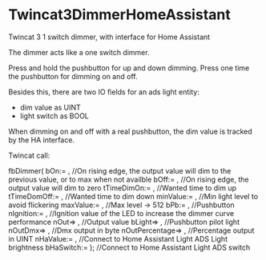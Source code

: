 # Twincat3DimmerHomeAssistant
Twincat 3 1 switch dimmer, with interface for Home Assistant


The dimmer acts like a one switch dimmer. 

Press and hold the pushbutton for up and down dimming.
Press one time the pushbutton for dimming on and off.

Besides this, there are two IO fields for an ads light entity:
  - dim value as UINT
  - light switch as BOOL
  
When dimming on and off with a real pushbutton, the dim value is tracked by the HA interface.


Twincat call:

fbDimmer(
	bOn:= ,         //On rising edge, the output value will dim to the previous value, or to max when not availble
	bOff:= ,        //On rising edge, the output value will dim to zero
	tTimeDimOn:= ,  //Wanted time to dim up
	tTimeDomOff:= , //Wanted time to dim down
	minValue:= ,    //Min light level to avoid flickering
	maxValue:= ,    //Max level -> 512
	bPb:= ,         //Pushbutton
	nIgnition:= ,   //Ignition value of the LED to increase the dimmer curve performance
	nOut=> ,        //Output value
	bLight=> ,      //Pushbutton pilot light
	nOutDmx=> ,     //Dmx output in byte
	nOutPercentage=> , //Percentage output in UINT
	nHaValue:= ,    //Connect to Home Assistant Light ADS Light brightness 
	bHaSwitch:= );  //Connect to Home Assistant Light ADS switch
 
 
 
 



